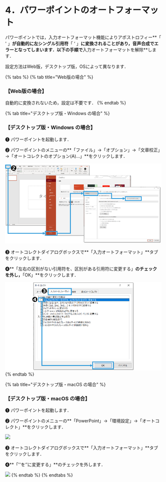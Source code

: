 # 4．パワーポイントのオートフォーマット

パワーポイントでは，入力オートフォーマット機能によりアポストロフィー**「 ' 」**が自動的に左シングル引用符**「 ‘ 」**に変換されることがあり，音声合成でエラーとなってしまいます．以下の手順で**入力オートフォーマットを解除**します．

設定方法はWeb版，デスクトップ版，OSによって異なります．

{% tabs %}
{% tab title="Web版の場合" %}
### 【Web版の場合】

自動的に変換されないため，設定は不要です．
{% endtab %}

{% tab title="デスクトップ版・Windows の場合" %}
### 【デスクトップ版・Windows の場合】

❶ パワーポイントを起動します．&#x20;

❷ パワーポイントのメニューの**「ファイル」→「オプション」→「文章校正」→「オートコレクトのオプション(A)...」**をクリックします．

![](<../.gitbook/assets/image (75).png>)

❸ オートコレクトダイアログボックスで**「入力オートフォーマット」**タブをクリックします．&#x20;

❹**「左右の区別がない引用符を、区別がある引用符に変更する」**のチェックを外し，**「OK」**をクリックします．

![](<../.gitbook/assets/image (87).png>)
{% endtab %}

{% tab title="デスクトップ版・macOS の場合" %}
### 【デスクトップ版・macOS の場合】 <a href="#macosno" id="macosno"></a>

❶ パワーポイントを起動します．

❷ パワーポイントのメニューの**「PowerPoint」→「環境設定」→「オートコレクト」**をクリックします．

![](https://files.gitbook.com/v0/b/gitbook-x-prod.appspot.com/o/spaces%2FMxAgcqmD7wVhWSenSpRN%2Fuploads%2Fw5aWLk5fSc2so1NGr8tT%2Fimage.png?alt=media\&token=99361c19-c3af-4191-8a03-a37cc23240a2)

❸ オートコレクトダイアログボックスで**「入力オートフォーマット」**タブをクリックします．

❹**「''を‘’に変更する」**のチェックを外します．

![](https://files.gitbook.com/v0/b/gitbook-x-prod.appspot.com/o/spaces%2FMxAgcqmD7wVhWSenSpRN%2Fuploads%2FpLdQWY7FXoRSp5Gp8eVG%2Fimage.png?alt=media\&token=65821328-9585-4954-8bf4-33cfa278c25f)
{% endtab %}
{% endtabs %}

